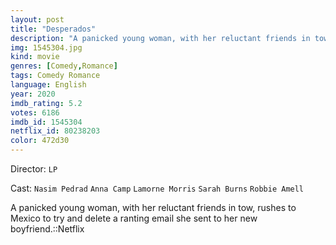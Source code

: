 ```yaml
---
layout: post
title: "Desperados"
description: "A panicked young woman, with her reluctant friends in tow, rushes to Mexico to try and delete a ranting email she sent to her new boyfriend.::Netflix.."
img: 1545304.jpg
kind: movie
genres: [Comedy,Romance]
tags: Comedy Romance 
language: English
year: 2020
imdb_rating: 5.2
votes: 6186
imdb_id: 1545304
netflix_id: 80238203
color: 472d30
---
```

Director: `LP`  

Cast: `Nasim Pedrad` `Anna Camp` `Lamorne Morris` `Sarah Burns` `Robbie Amell` 

A panicked young woman, with her reluctant friends in tow, rushes to Mexico to try and delete a ranting email she sent to her new boyfriend.::Netflix